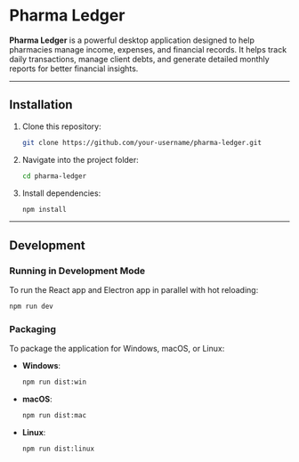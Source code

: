 
# Pharma Ledger

**Pharma Ledger** is a powerful desktop application designed to help pharmacies manage income, expenses, and financial records. It helps track daily transactions, manage client debts, and generate detailed monthly reports for better financial insights.

---

## Installation

1. Clone this repository:
   ```bash
   git clone https://github.com/your-username/pharma-ledger.git
   ```

2. Navigate into the project folder:
   ```bash
   cd pharma-ledger
   ```

3. Install dependencies:
   ```bash
   npm install
   ```

---

## Development

### Running in Development Mode

To run the React app and Electron app in parallel with hot reloading:

```bash
npm run dev
```

### Packaging

To package the application for Windows, macOS, or Linux:

- **Windows**:
  ```bash
  npm run dist:win
  ```
- **macOS**:
  ```bash
  npm run dist:mac
  ```
- **Linux**:
  ```bash
  npm run dist:linux
  ```
